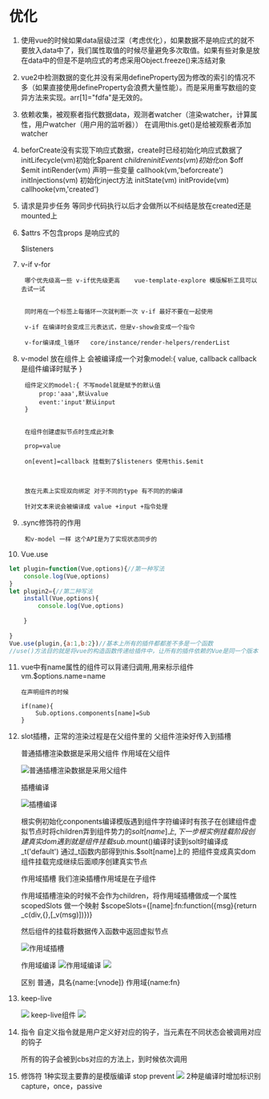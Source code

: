 # 优化
1. 使用vue的时候如果data层级过深（考虑优化），如果数据不是响应式的就不要放入data中了，我们属性取值的时候尽量避免多次取值。如果有些对象是放在data中的但是不是响应式的考虑采用Object.freeze()来冻结对象

2. vue2中检测数据的变化并没有采用defineProperty因为修改的索引的情况不多（如果直接使用defineProperty会浪费大量性能）。而是采用重写数组的变异方法来实现。arr[1]="fdfa"是无效的。

3. 依赖收集，被观察者指代数据data，观测者watcher（渲染watcher，计算属性，用户watcher（用户用的监听器）） 在调用this.get()是给被观察者添加watcher

4. beforCreate没有实现下响应式数据，create时已经初始化响应式数据了
initLifecycle(vm)初始化$parent $children
initEvents(vm)初始化$on $off $emit
intiRender(vm) 声明一些变量
callhook(vm,'beforcreate')
initInjections(vm) 初始化inject方法
initState(vm)
initProvide(vm)
callhooke(vm,'created')

5. 请求是异步任务 等同步代码执行以后才会做所以不纠结是放在created还是mounted上

6. $attrs 不包含props 是响应式的

    $listeners


7. v-if v-for 
   
        哪个优先级高一些 v-if优先级更高    vue-template-explore 模版解析工具可以去试一试


        同时用在一个标签上每循环一次就判断一次 v-if 最好不要在一起使用

        v-if 在编译时会变成三元表达式，但是v-show会变成一个指令

        v-for编译成_l循环   core/instance/render-helpers/renderList

8. v-model 
        放在组件上 会被编译成一个对象model:{
            value,
            callback callback是组件编译时赋予
        }




        组件定义的model:{ 不写model就是赋予的默认值
            prop:'aaa',默认value
            event:'input'默认input
        }


        在组件创建虚拟节点时生成此对象

        prop=value

        on[event]=callback 挂载到了$listeners 使用this.$emit



        放在元素上实现双向绑定 对于不同的type 有不同的的编译

        针对文本来说会被编译成 value +input +指令处理

9. .sync修饰符的作用
    
        和v-model 一样 这个API是为了实现状态同步的

10. Vue.use
```js
let plugin=function(Vue,options){//第一种写法
    console.log(Vue,options)
}
let plugin2={//第二种写法
    install(Vue,options){
        console.log(Vue,options)
        
    }
    
}
Vue.use(plugin,{a:1,b:2})//基本上所有的插件都都差不多是一个函数
//use()方法目的就是将vue的构造函数传递给插件中，让所有的插件依赖的Vue是同一个版本

```

11. vue中有name属性的组件可以背递归调用,用来标示组件 vm.$options.name=name
    
        在声明组件的时候

        if(name){
            Sub.options.components[name]=Sub
        }
12. slot插槽，正常的渲染过程是在父组件里的 父组件渲染好传入到插槽
    
    普通插槽渲染数据是采用父组件 作用域在父组件

    ![普通插槽渲染数据是采用父组件](./img/插槽.png)

    插槽编译

    ![插槽编译](./img/插槽编译.png)

    根实例初始化conponents编译模版遇到组件字符编译时有孩子在创建组件虚拟节点时将children弄到组件势力的$solt[name]上,下一步根实例挂载阶段创建真实dom
    遇到就是组件挂载sub.$mount()编译时读到solt时编译成_t('default') 通过_t函数内部得到this.$solt[name]上的 把组件变成真实dom 组件挂载完成继续后面顺序创建真实节点

    作用域插槽
    我们渲染插槽作用域是在子组件 

    作用域插槽渲染的时候不会作为children，将作用域插槽做成一个属性scopedSlots
    做一个映射 $scopeSlots={[name]:fn:function({msg}{return _c(div,{},[_v(msg)])})}

    然后组件的挂载将数据传入函数中返回虚拟节点

    ![作用域插槽](./img/作用域插槽.png)


    作用域编译
    ![作用域编译](img/作用域名编译.png)
    ![](img/作用域插槽编译2.png)


    区别 普通，具名{name:[vnode]} 作用域{name:fn}

13. keep-live

    ![](img/keep-live使用.png)
    keep-live组件
    ![](img/keep-live组件.png)


14. 指令
    自定义指令就是用户定义好对应的钩子，当元素在不同状态会被调用对应的钩子

    所有的钩子会被到cbs对应的方法上，到时候依次调用


15. 修饰符 
        1种实现主要靠的是模版编译 stop prevent
            ![](img/指令模版编译.png)
        2种是编译时增加标识别 capture，once，passive
